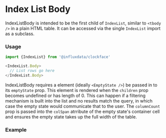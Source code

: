 # Index List Body

IndexListBody is intended to be the first child of `IndexList`, similar to `<tbody />` in a plain HTML table. It can be accessed via the single `IndexList` import as a subclass.

### Usage
```js
import {IndexList} from '@influxdata/clockface'
```
```js
<IndexList.Body>
  // List rows go here
</IndexList.Body>
```

IndexListBody requires a element (ideally `<EmptyState />`) be passed in to its `emptyState` prop. This element is rendered when the `children` prop becomes undefined or has length of 0. This can happen if a filtering mechanism is built into the list and no results match the query, in which case the empty state would communicate that to the user. The `columnCount` prop is passed into the `colSpan` atrribute of the empty state's container cell and ensures the empty state takes up the full width of the table.

### Example
<!-- STORY -->

<!-- STORY HIDE START -->

<!-- STORY HIDE END -->

<!-- PROPS -->
